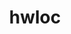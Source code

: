 ---
title: "hwloc"
layout: cache
categories: [package, develop-2024-10-13]
meta: {"versions": ["2.10.0", "2.11.1"], "compilers": ["apple-clang@=15.0.0", "cce@=15.0.1", "gcc@=10.2.1", "gcc@=11.1.0", "gcc@=11.4.0", "gcc@=12.3.0", "gcc@=13.2.0", "gcc@=7.3.1", "gcc@=7.5.0", "gcc@=9.4.0", "intel@=2021.10.0", "oneapi@=2024.2.1"], "oss": ["amzn2", "centos7", "rhel8", "ubuntu18.04", "ubuntu20.04", "ubuntu22.04", "ubuntu24.04", "ventura"], "platforms": ["darwin", "linux"], "targets": ["aarch64", "neoverse_n1", "neoverse_v1", "neoverse_v2", "ppc64le", "x86_64_v3", "x86_64_v4", "zen4"], "stacks": ["aws-isc", "aws-isc-aarch64", "aws-pcluster-neoverse_v1", "aws-pcluster-x86_64_v4", "build_systems", "data-vis-sdk", "developer-tools-manylinux2014", "e4s", "e4s-cray-rhel", "e4s-neoverse-v2", "e4s-neoverse_v1", "e4s-oneapi", "e4s-power", "e4s-rocm-external", "ml-darwin-aarch64-mps", "ml-linux-x86_64-cpu", "ml-linux-x86_64-cuda", "ml-linux-x86_64-rocm", "radiuss", "radiuss-aws", "radiuss-aws-aarch64", "root", "tutorial"], "num_specs": 35, "num_specs_by_stack": {"ml-darwin-aarch64-mps": 1, "root": 35, "radiuss-aws-aarch64": 2, "aws-isc-aarch64": 2, "aws-pcluster-neoverse_v1": 2, "aws-isc": 1, "radiuss-aws": 1, "aws-pcluster-x86_64_v4": 2, "e4s-cray-rhel": 1, "developer-tools-manylinux2014": 1, "radiuss": 1, "build_systems": 1, "e4s-power": 2, "data-vis-sdk": 1, "e4s-neoverse_v1": 4, "e4s-neoverse-v2": 4, "e4s-rocm-external": 1, "tutorial": 2, "e4s": 3, "e4s-oneapi": 1, "ml-linux-x86_64-rocm": 1, "ml-linux-x86_64-cuda": 2, "ml-linux-x86_64-cpu": 1}}
spec_details: [{"hash": "j4xf7f4iupelg6fad6lp5pj3o7uf5nlz", "compiler": "apple-clang@=15.0.0", "versions": ["2.11.1"], "os": "ventura", "platform": "darwin", "target": "aarch64", "variants": ["build_system=autotools", "~cairo", "~cuda", "~gl", "libs=shared,static", "~libudev", "+libxml2", "~nvml", "~oneapi-level-zero", "~opencl", "~pci", "~rocm"], "stacks": ["ml-darwin-aarch64-mps", "root"], "size": "-", "tarball": "https://binaries.spack.io/develop-2024-10-13/build_cache/darwin-ventura-aarch64/apple-clang-15.0.0/hwloc-2.11.1/darwin-ventura-aarch64-apple-clang-15.0.0-hwloc-2.11.1-j4xf7f4iupelg6fad6lp5pj3o7uf5nlz.spack"}, {"hash": "g5obllxjo7xskn4ksf7txmcauawxmajw", "compiler": "gcc@=7.3.1", "versions": ["2.11.1"], "os": "amzn2", "platform": "linux", "target": "aarch64", "variants": ["build_system=autotools", "~cairo", "~cuda", "~gl", "libs=shared,static", "~libudev", "+libxml2", "~nvml", "~oneapi-level-zero", "~opencl", "+pci", "~rocm"], "stacks": ["radiuss-aws-aarch64", "root"], "size": "-", "tarball": "https://binaries.spack.io/develop-2024-10-13/build_cache/linux-amzn2-aarch64/gcc-7.3.1/hwloc-2.11.1/linux-amzn2-aarch64-gcc-7.3.1-hwloc-2.11.1-g5obllxjo7xskn4ksf7txmcauawxmajw.spack"}, {"hash": "uj46q2k5m3zg2enzyhqz4nyp5o77jhah", "compiler": "gcc@=7.3.1", "versions": ["2.11.1"], "os": "amzn2", "platform": "linux", "target": "aarch64", "variants": ["build_system=autotools", "~cairo", "~cuda", "~gl", "libs=shared,static", "~libudev", "+libxml2", "~nvml", "~oneapi-level-zero", "~opencl", "+pci", "~rocm"], "stacks": ["root", "aws-isc-aarch64"], "size": "-", "tarball": "https://binaries.spack.io/develop-2024-10-13/build_cache/linux-amzn2-aarch64/gcc-7.3.1/hwloc-2.11.1/linux-amzn2-aarch64-gcc-7.3.1-hwloc-2.11.1-uj46q2k5m3zg2enzyhqz4nyp5o77jhah.spack"}, {"hash": "pebzce5h3cc5n52zjdjkmeoermutyjfd", "compiler": "gcc@=12.3.0", "versions": ["2.11.1"], "os": "amzn2", "platform": "linux", "target": "neoverse_n1", "variants": ["build_system=autotools", "~cairo", "~cuda", "~gl", "libs=shared,static", "~libudev", "+libxml2", "~nvml", "~oneapi-level-zero", "~opencl", "+pci", "~rocm"], "stacks": ["aws-pcluster-neoverse_v1", "root"], "size": "-", "tarball": "https://binaries.spack.io/develop-2024-10-13/build_cache/linux-amzn2-neoverse_n1/gcc-12.3.0/hwloc-2.11.1/linux-amzn2-neoverse_n1-gcc-12.3.0-hwloc-2.11.1-pebzce5h3cc5n52zjdjkmeoermutyjfd.spack"}, {"hash": "ywsiftwjff6hv25kz34lu2sw6bx5lwpd", "compiler": "gcc@=7.3.1", "versions": ["2.11.1"], "os": "amzn2", "platform": "linux", "target": "neoverse_n1", "variants": ["build_system=autotools", "~cairo", "~cuda", "~gl", "libs=shared,static", "~libudev", "+libxml2", "~nvml", "~oneapi-level-zero", "~opencl", "+pci", "~rocm"], "stacks": ["radiuss-aws-aarch64", "root"], "size": "-", "tarball": "https://binaries.spack.io/develop-2024-10-13/build_cache/linux-amzn2-neoverse_n1/gcc-7.3.1/hwloc-2.11.1/linux-amzn2-neoverse_n1-gcc-7.3.1-hwloc-2.11.1-ywsiftwjff6hv25kz34lu2sw6bx5lwpd.spack"}, {"hash": "be2ioeqhe36mw3s3gfi2bxxepfxo3uyw", "compiler": "gcc@=7.3.1", "versions": ["2.11.1"], "os": "amzn2", "platform": "linux", "target": "neoverse_n1", "variants": ["build_system=autotools", "~cairo", "~cuda", "~gl", "libs=shared,static", "~libudev", "+libxml2", "~nvml", "~oneapi-level-zero", "~opencl", "+pci", "~rocm"], "stacks": ["root", "aws-isc-aarch64"], "size": "-", "tarball": "https://binaries.spack.io/develop-2024-10-13/build_cache/linux-amzn2-neoverse_n1/gcc-7.3.1/hwloc-2.11.1/linux-amzn2-neoverse_n1-gcc-7.3.1-hwloc-2.11.1-be2ioeqhe36mw3s3gfi2bxxepfxo3uyw.spack"}, {"hash": "o47hyucj2tzxoxdulij22or35uqjcuwl", "compiler": "gcc@=12.3.0", "versions": ["2.11.1"], "os": "amzn2", "platform": "linux", "target": "neoverse_v1", "variants": ["build_system=autotools", "~cairo", "~cuda", "~gl", "libs=shared,static", "~libudev", "+libxml2", "~nvml", "~oneapi-level-zero", "~opencl", "+pci", "~rocm"], "stacks": ["aws-pcluster-neoverse_v1", "root"], "size": "-", "tarball": "https://binaries.spack.io/develop-2024-10-13/build_cache/linux-amzn2-neoverse_v1/gcc-12.3.0/hwloc-2.11.1/linux-amzn2-neoverse_v1-gcc-12.3.0-hwloc-2.11.1-o47hyucj2tzxoxdulij22or35uqjcuwl.spack"}, {"hash": "pskgqxpugi4ozl3dclelzwrl4g5cptbm", "compiler": "gcc@=7.3.1", "versions": ["2.11.1"], "os": "amzn2", "platform": "linux", "target": "x86_64_v3", "variants": ["build_system=autotools", "~cairo", "~cuda", "~gl", "libs=shared,static", "~libudev", "+libxml2", "~nvml", "~oneapi-level-zero", "~opencl", "+pci", "~rocm"], "stacks": ["root", "aws-isc"], "size": "-", "tarball": "https://binaries.spack.io/develop-2024-10-13/build_cache/linux-amzn2-x86_64_v3/gcc-7.3.1/hwloc-2.11.1/linux-amzn2-x86_64_v3-gcc-7.3.1-hwloc-2.11.1-pskgqxpugi4ozl3dclelzwrl4g5cptbm.spack"}, {"hash": "a2yglzafjrepdpcilxrugbiiyuadxjie", "compiler": "gcc@=7.3.1", "versions": ["2.11.1"], "os": "amzn2", "platform": "linux", "target": "x86_64_v3", "variants": ["build_system=autotools", "~cairo", "~cuda", "~gl", "libs=shared,static", "~libudev", "+libxml2", "~nvml", "~oneapi-level-zero", "~opencl", "+pci", "~rocm"], "stacks": ["radiuss-aws", "root"], "size": "-", "tarball": "https://binaries.spack.io/develop-2024-10-13/build_cache/linux-amzn2-x86_64_v3/gcc-7.3.1/hwloc-2.11.1/linux-amzn2-x86_64_v3-gcc-7.3.1-hwloc-2.11.1-a2yglzafjrepdpcilxrugbiiyuadxjie.spack"}, {"hash": "pi444najpfrsjrgt3wmp2phbjtmam2q2", "compiler": "intel@=2021.10.0", "versions": ["2.11.1"], "os": "amzn2", "platform": "linux", "target": "x86_64_v3", "variants": ["build_system=autotools", "~cairo", "~cuda", "~gl", "libs=shared,static", "~libudev", "+libxml2", "~nvml", "~oneapi-level-zero", "~opencl", "+pci", "~rocm"], "stacks": ["aws-pcluster-x86_64_v4", "root"], "size": "-", "tarball": "https://binaries.spack.io/develop-2024-10-13/build_cache/linux-amzn2-x86_64_v3/intel-2021.10.0/hwloc-2.11.1/linux-amzn2-x86_64_v3-intel-2021.10.0-hwloc-2.11.1-pi444najpfrsjrgt3wmp2phbjtmam2q2.spack"}, {"hash": "5pbxrydmlrpmivazxxxdhj2mkxcfaef3", "compiler": "cce@=15.0.1", "versions": ["2.11.1"], "os": "rhel8", "platform": "linux", "target": "zen4", "variants": ["build_system=autotools", "~cairo", "~cuda", "~gl", "libs=shared,static", "~libudev", "+libxml2", "~nvml", "~oneapi-level-zero", "~opencl", "+pci", "~rocm"], "stacks": ["e4s-cray-rhel", "root"], "size": "-", "tarball": "https://binaries.spack.io/develop-2024-10-13/build_cache/linux-rhel8-zen4/cce-15.0.1/hwloc-2.11.1/linux-rhel8-zen4-cce-15.0.1-hwloc-2.11.1-5pbxrydmlrpmivazxxxdhj2mkxcfaef3.spack"}, {"hash": "3arr27ocvaazh3nwceemij6xelwdszx3", "compiler": "intel@=2021.10.0", "versions": ["2.11.1"], "os": "amzn2", "platform": "linux", "target": "x86_64_v4", "variants": ["build_system=autotools", "~cairo", "~cuda", "~gl", "libs=shared,static", "~libudev", "+libxml2", "~nvml", "~oneapi-level-zero", "~opencl", "+pci", "~rocm"], "stacks": ["aws-pcluster-x86_64_v4", "root"], "size": "-", "tarball": "https://binaries.spack.io/develop-2024-10-13/build_cache/linux-amzn2-x86_64_v4/intel-2021.10.0/hwloc-2.11.1/linux-amzn2-x86_64_v4-intel-2021.10.0-hwloc-2.11.1-3arr27ocvaazh3nwceemij6xelwdszx3.spack"}, {"hash": "6o6gzlyv3iuipzcq2or6k3y4clzqg4bd", "compiler": "gcc@=10.2.1", "versions": ["2.11.1"], "os": "centos7", "platform": "linux", "target": "x86_64_v3", "variants": ["build_system=autotools", "~cairo", "~cuda", "~gl", "libs=shared,static", "~libudev", "+libxml2", "~nvml", "~oneapi-level-zero", "~opencl", "+pci", "~rocm"], "stacks": ["developer-tools-manylinux2014", "root"], "size": "-", "tarball": "https://binaries.spack.io/develop-2024-10-13/build_cache/linux-centos7-x86_64_v3/gcc-10.2.1/hwloc-2.11.1/linux-centos7-x86_64_v3-gcc-10.2.1-hwloc-2.11.1-6o6gzlyv3iuipzcq2or6k3y4clzqg4bd.spack"}, {"hash": "atwkbl2z23f7wa72pszlmvhlsaguifdg", "compiler": "gcc@=7.5.0", "versions": ["2.11.1"], "os": "ubuntu18.04", "platform": "linux", "target": "x86_64_v3", "variants": ["build_system=autotools", "~cairo", "~cuda", "~gl", "libs=shared,static", "~libudev", "+libxml2", "~nvml", "~oneapi-level-zero", "~opencl", "+pci", "~rocm"], "stacks": ["radiuss", "root", "build_systems"], "size": "-", "tarball": "https://binaries.spack.io/develop-2024-10-13/build_cache/linux-ubuntu18.04-x86_64_v3/gcc-7.5.0/hwloc-2.11.1/linux-ubuntu18.04-x86_64_v3-gcc-7.5.0-hwloc-2.11.1-atwkbl2z23f7wa72pszlmvhlsaguifdg.spack"}, {"hash": "gfnvpe7wsim2pmrfcojxggabeyav7kkf", "compiler": "gcc@=9.4.0", "versions": ["2.11.1"], "os": "ubuntu20.04", "platform": "linux", "target": "ppc64le", "variants": ["build_system=autotools", "~cairo", "~cuda", "~gl", "libs=shared,static", "~libudev", "+libxml2", "~nvml", "~oneapi-level-zero", "~opencl", "+pci", "~rocm"], "stacks": ["e4s-power", "root"], "size": "-", "tarball": "https://binaries.spack.io/develop-2024-10-13/build_cache/linux-ubuntu20.04-ppc64le/gcc-9.4.0/hwloc-2.11.1/linux-ubuntu20.04-ppc64le-gcc-9.4.0-hwloc-2.11.1-gfnvpe7wsim2pmrfcojxggabeyav7kkf.spack"}, {"hash": "g25a6rqgovodxcmsayg7ao3hlirjlq44", "compiler": "gcc@=9.4.0", "versions": ["2.11.1"], "os": "ubuntu20.04", "platform": "linux", "target": "ppc64le", "variants": ["build_system=autotools", "~cairo", "+cuda", "cuda_arch=70", "~gl", "libs=shared,static", "~libudev", "+libxml2", "~nvml", "~oneapi-level-zero", "~opencl", "+pci", "~rocm"], "stacks": ["e4s-power", "root"], "size": "-", "tarball": "https://binaries.spack.io/develop-2024-10-13/build_cache/linux-ubuntu20.04-ppc64le/gcc-9.4.0/hwloc-2.11.1/linux-ubuntu20.04-ppc64le-gcc-9.4.0-hwloc-2.11.1-g25a6rqgovodxcmsayg7ao3hlirjlq44.spack"}, {"hash": "snuvsx2v5unyaqqe3lyig4n52ac5srxn", "compiler": "gcc@=11.1.0", "versions": ["2.11.1"], "os": "ubuntu20.04", "platform": "linux", "target": "x86_64_v3", "variants": ["build_system=autotools", "~cairo", "~cuda", "~gl", "libs=shared,static", "~libudev", "+libxml2", "~nvml", "~oneapi-level-zero", "~opencl", "+pci", "~rocm"], "stacks": ["data-vis-sdk", "root"], "size": "-", "tarball": "https://binaries.spack.io/develop-2024-10-13/build_cache/linux-ubuntu20.04-x86_64_v3/gcc-11.1.0/hwloc-2.11.1/linux-ubuntu20.04-x86_64_v3-gcc-11.1.0-hwloc-2.11.1-snuvsx2v5unyaqqe3lyig4n52ac5srxn.spack"}, {"hash": "ji7jcyr4epf3yk3up6o3tyhrum7lp7lj", "compiler": "gcc@=11.4.0", "versions": ["2.11.1"], "os": "ubuntu22.04", "platform": "linux", "target": "neoverse_v1", "variants": ["build_system=autotools", "~cairo", "~cuda", "~gl", "libs=shared,static", "~libudev", "+libxml2", "~nvml", "~oneapi-level-zero", "~opencl", "+pci", "~rocm"], "stacks": ["e4s-neoverse_v1", "root"], "size": "-", "tarball": "https://binaries.spack.io/develop-2024-10-13/build_cache/linux-ubuntu22.04-neoverse_v1/gcc-11.4.0/hwloc-2.11.1/linux-ubuntu22.04-neoverse_v1-gcc-11.4.0-hwloc-2.11.1-ji7jcyr4epf3yk3up6o3tyhrum7lp7lj.spack"}, {"hash": "r23hv6jjbqzs3vyw2qtva7msxuenmagg", "compiler": "gcc@=11.4.0", "versions": ["2.11.1"], "os": "ubuntu22.04", "platform": "linux", "target": "neoverse_v1", "variants": ["build_system=autotools", "~cairo", "+cuda", "cuda_arch=none", "~gl", "libs=shared,static", "~libudev", "+libxml2", "~nvml", "~oneapi-level-zero", "~opencl", "+pci", "~rocm"], "stacks": ["e4s-neoverse_v1", "root"], "size": "-", "tarball": "https://binaries.spack.io/develop-2024-10-13/build_cache/linux-ubuntu22.04-neoverse_v1/gcc-11.4.0/hwloc-2.11.1/linux-ubuntu22.04-neoverse_v1-gcc-11.4.0-hwloc-2.11.1-r23hv6jjbqzs3vyw2qtva7msxuenmagg.spack"}, {"hash": "p4i2ukrsjxj7d4ezpolvzdxn6ee7o5ve", "compiler": "gcc@=11.4.0", "versions": ["2.10.0"], "os": "ubuntu22.04", "platform": "linux", "target": "neoverse_v1", "variants": ["build_system=autotools", "~cairo", "~cuda", "~gl", "libs=shared,static", "~libudev", "+libxml2", "~nvml", "~oneapi-level-zero", "~opencl", "+pci", "~rocm"], "stacks": ["e4s-neoverse_v1", "root"], "size": "-", "tarball": "https://binaries.spack.io/develop-2024-10-13/build_cache/linux-ubuntu22.04-neoverse_v1/gcc-11.4.0/hwloc-2.10.0/linux-ubuntu22.04-neoverse_v1-gcc-11.4.0-hwloc-2.10.0-p4i2ukrsjxj7d4ezpolvzdxn6ee7o5ve.spack"}, {"hash": "p6qa2g6nufplnocadaipaqpzv263dd6q", "compiler": "gcc@=11.4.0", "versions": ["2.11.1"], "os": "ubuntu22.04", "platform": "linux", "target": "neoverse_v1", "variants": ["build_system=autotools", "~cairo", "+cuda", "cuda_arch=none", "~gl", "libs=shared,static", "~libudev", "+libxml2", "~nvml", "~oneapi-level-zero", "~opencl", "+pci", "~rocm"], "stacks": ["e4s-neoverse_v1", "root"], "size": "-", "tarball": "https://binaries.spack.io/develop-2024-10-13/build_cache/linux-ubuntu22.04-neoverse_v1/gcc-11.4.0/hwloc-2.11.1/linux-ubuntu22.04-neoverse_v1-gcc-11.4.0-hwloc-2.11.1-p6qa2g6nufplnocadaipaqpzv263dd6q.spack"}, {"hash": "6mirteqnhvreb3z32yhge4ewdn5jpxsi", "compiler": "gcc@=11.4.0", "versions": ["2.11.1"], "os": "ubuntu22.04", "platform": "linux", "target": "neoverse_v2", "variants": ["build_system=autotools", "~cairo", "~cuda", "~gl", "libs=shared,static", "~libudev", "+libxml2", "~nvml", "~oneapi-level-zero", "~opencl", "+pci", "~rocm"], "stacks": ["e4s-neoverse-v2", "root"], "size": "-", "tarball": "https://binaries.spack.io/develop-2024-10-13/build_cache/linux-ubuntu22.04-neoverse_v2/gcc-11.4.0/hwloc-2.11.1/linux-ubuntu22.04-neoverse_v2-gcc-11.4.0-hwloc-2.11.1-6mirteqnhvreb3z32yhge4ewdn5jpxsi.spack"}, {"hash": "66q3zhbzqufkvoxqydvgilk2plj6yqen", "compiler": "gcc@=11.4.0", "versions": ["2.11.1"], "os": "ubuntu22.04", "platform": "linux", "target": "neoverse_v2", "variants": ["build_system=autotools", "~cairo", "+cuda", "cuda_arch=none", "~gl", "libs=shared,static", "~libudev", "+libxml2", "~nvml", "~oneapi-level-zero", "~opencl", "+pci", "~rocm"], "stacks": ["e4s-neoverse-v2", "root"], "size": "-", "tarball": "https://binaries.spack.io/develop-2024-10-13/build_cache/linux-ubuntu22.04-neoverse_v2/gcc-11.4.0/hwloc-2.11.1/linux-ubuntu22.04-neoverse_v2-gcc-11.4.0-hwloc-2.11.1-66q3zhbzqufkvoxqydvgilk2plj6yqen.spack"}, {"hash": "qzqtn72f4g5rusepkwn3hwucmzuskyki", "compiler": "gcc@=11.4.0", "versions": ["2.10.0"], "os": "ubuntu22.04", "platform": "linux", "target": "neoverse_v2", "variants": ["build_system=autotools", "~cairo", "~cuda", "~gl", "libs=shared,static", "~libudev", "+libxml2", "~nvml", "~oneapi-level-zero", "~opencl", "+pci", "~rocm"], "stacks": ["e4s-neoverse-v2", "root"], "size": "-", "tarball": "https://binaries.spack.io/develop-2024-10-13/build_cache/linux-ubuntu22.04-neoverse_v2/gcc-11.4.0/hwloc-2.10.0/linux-ubuntu22.04-neoverse_v2-gcc-11.4.0-hwloc-2.10.0-qzqtn72f4g5rusepkwn3hwucmzuskyki.spack"}, {"hash": "dysklo4fcpkeqkl7aracfw3tn2nsoyhz", "compiler": "gcc@=11.4.0", "versions": ["2.11.1"], "os": "ubuntu22.04", "platform": "linux", "target": "neoverse_v2", "variants": ["build_system=autotools", "~cairo", "+cuda", "cuda_arch=none", "~gl", "libs=shared,static", "~libudev", "+libxml2", "~nvml", "~oneapi-level-zero", "~opencl", "+pci", "~rocm"], "stacks": ["e4s-neoverse-v2", "root"], "size": "-", "tarball": "https://binaries.spack.io/develop-2024-10-13/build_cache/linux-ubuntu22.04-neoverse_v2/gcc-11.4.0/hwloc-2.11.1/linux-ubuntu22.04-neoverse_v2-gcc-11.4.0-hwloc-2.11.1-dysklo4fcpkeqkl7aracfw3tn2nsoyhz.spack"}, {"hash": "tfcxb7wlw34vfnmmr2ib4utcus422xi6", "compiler": "gcc@=11.4.0", "versions": ["2.11.1"], "os": "ubuntu22.04", "platform": "linux", "target": "x86_64_v3", "variants": ["build_system=autotools", "~cairo", "~cuda", "~gl", "libs=shared,static", "~libudev", "+libxml2", "~nvml", "~oneapi-level-zero", "~opencl", "+pci", "~rocm"], "stacks": ["e4s-rocm-external", "tutorial", "root"], "size": "-", "tarball": "https://binaries.spack.io/develop-2024-10-13/build_cache/linux-ubuntu22.04-x86_64_v3/gcc-11.4.0/hwloc-2.11.1/linux-ubuntu22.04-x86_64_v3-gcc-11.4.0-hwloc-2.11.1-tfcxb7wlw34vfnmmr2ib4utcus422xi6.spack"}, {"hash": "7x6zspgl4lz3dbuk2lafvjbqniyrrwka", "compiler": "gcc@=11.4.0", "versions": ["2.11.1"], "os": "ubuntu22.04", "platform": "linux", "target": "x86_64_v3", "variants": ["build_system=autotools", "~cairo", "~cuda", "~gl", "libs=shared,static", "~libudev", "+libxml2", "~nvml", "~oneapi-level-zero", "~opencl", "+pci", "~rocm"], "stacks": ["e4s", "root"], "size": "-", "tarball": "https://binaries.spack.io/develop-2024-10-13/build_cache/linux-ubuntu22.04-x86_64_v3/gcc-11.4.0/hwloc-2.11.1/linux-ubuntu22.04-x86_64_v3-gcc-11.4.0-hwloc-2.11.1-7x6zspgl4lz3dbuk2lafvjbqniyrrwka.spack"}, {"hash": "glrfbgcjbg77fefuk5bh3ruww4ezcwia", "compiler": "gcc@=11.4.0", "versions": ["2.11.1"], "os": "ubuntu22.04", "platform": "linux", "target": "x86_64_v3", "variants": ["build_system=autotools", "~cairo", "+cuda", "cuda_arch=none", "~gl", "libs=shared,static", "~libudev", "+libxml2", "~nvml", "~oneapi-level-zero", "~opencl", "+pci", "~rocm"], "stacks": ["e4s", "root"], "size": "-", "tarball": "https://binaries.spack.io/develop-2024-10-13/build_cache/linux-ubuntu22.04-x86_64_v3/gcc-11.4.0/hwloc-2.11.1/linux-ubuntu22.04-x86_64_v3-gcc-11.4.0-hwloc-2.11.1-glrfbgcjbg77fefuk5bh3ruww4ezcwia.spack"}, {"hash": "33t6rva4le65szermghzxmzaozqwsiyz", "compiler": "gcc@=11.4.0", "versions": ["2.11.1"], "os": "ubuntu22.04", "platform": "linux", "target": "x86_64_v3", "variants": ["build_system=autotools", "~cairo", "+cuda", "cuda_arch=none", "~gl", "libs=shared,static", "~libudev", "+libxml2", "~nvml", "~oneapi-level-zero", "~opencl", "+pci", "~rocm"], "stacks": ["e4s", "root"], "size": "-", "tarball": "https://binaries.spack.io/develop-2024-10-13/build_cache/linux-ubuntu22.04-x86_64_v3/gcc-11.4.0/hwloc-2.11.1/linux-ubuntu22.04-x86_64_v3-gcc-11.4.0-hwloc-2.11.1-33t6rva4le65szermghzxmzaozqwsiyz.spack"}, {"hash": "jajmke3blfahrdpopxrb4phmjzntqhxz", "compiler": "oneapi@=2024.2.1", "versions": ["2.11.1"], "os": "ubuntu22.04", "platform": "linux", "target": "x86_64_v3", "variants": ["build_system=autotools", "~cairo", "~cuda", "~gl", "libs=shared,static", "~libudev", "+libxml2", "~nvml", "~oneapi-level-zero", "~opencl", "+pci", "~rocm"], "stacks": ["e4s-oneapi", "root"], "size": "-", "tarball": "https://binaries.spack.io/develop-2024-10-13/build_cache/linux-ubuntu22.04-x86_64_v3/oneapi-2024.2.1/hwloc-2.11.1/linux-ubuntu22.04-x86_64_v3-oneapi-2024.2.1-hwloc-2.11.1-jajmke3blfahrdpopxrb4phmjzntqhxz.spack"}, {"hash": "guaz6zefqeldr6rxvfw7donppg3cfc2b", "compiler": "gcc@=12.3.0", "versions": ["2.11.1"], "os": "ubuntu22.04", "platform": "linux", "target": "x86_64_v3", "variants": ["build_system=autotools", "~cairo", "~cuda", "~gl", "libs=shared,static", "~libudev", "+libxml2", "~nvml", "~oneapi-level-zero", "~opencl", "+pci", "~rocm"], "stacks": ["tutorial", "root"], "size": "-", "tarball": "https://binaries.spack.io/develop-2024-10-13/build_cache/linux-ubuntu22.04-x86_64_v3/gcc-12.3.0/hwloc-2.11.1/linux-ubuntu22.04-x86_64_v3-gcc-12.3.0-hwloc-2.11.1-guaz6zefqeldr6rxvfw7donppg3cfc2b.spack"}, {"hash": "exfkb3q7zkskk346hn5fwdrcq5buw5ol", "compiler": "gcc@=13.2.0", "versions": ["2.11.1"], "os": "ubuntu24.04", "platform": "linux", "target": "x86_64_v3", "variants": ["amdgpu_target=gfx90a", "build_system=autotools", "~cairo", "~cuda", "~gl", "libs=shared,static", "~libudev", "+libxml2", "~nvml", "~oneapi-level-zero", "~opencl", "+pci", "+rocm"], "stacks": ["root", "ml-linux-x86_64-rocm"], "size": "-", "tarball": "https://binaries.spack.io/develop-2024-10-13/build_cache/linux-ubuntu24.04-x86_64_v3/gcc-13.2.0/hwloc-2.11.1/linux-ubuntu24.04-x86_64_v3-gcc-13.2.0-hwloc-2.11.1-exfkb3q7zkskk346hn5fwdrcq5buw5ol.spack"}, {"hash": "tt6hhf2iuj724lma66ngbg5isg7zopxy", "compiler": "gcc@=13.2.0", "versions": ["2.11.1"], "os": "ubuntu24.04", "platform": "linux", "target": "x86_64_v3", "variants": ["build_system=autotools", "~cairo", "+cuda", "cuda_arch=80", "~gl", "libs=shared,static", "~libudev", "+libxml2", "~nvml", "~oneapi-level-zero", "~opencl", "+pci", "~rocm"], "stacks": ["ml-linux-x86_64-cuda", "root"], "size": "-", "tarball": "https://binaries.spack.io/develop-2024-10-13/build_cache/linux-ubuntu24.04-x86_64_v3/gcc-13.2.0/hwloc-2.11.1/linux-ubuntu24.04-x86_64_v3-gcc-13.2.0-hwloc-2.11.1-tt6hhf2iuj724lma66ngbg5isg7zopxy.spack"}, {"hash": "umnnykiwzn7hyq4yfnvvcaam4fehcrnj", "compiler": "gcc@=13.2.0", "versions": ["2.11.1"], "os": "ubuntu24.04", "platform": "linux", "target": "x86_64_v3", "variants": ["build_system=autotools", "~cairo", "~cuda", "~gl", "libs=shared,static", "~libudev", "+libxml2", "~nvml", "~oneapi-level-zero", "~opencl", "+pci", "~rocm"], "stacks": ["ml-linux-x86_64-cpu", "root"], "size": "-", "tarball": "https://binaries.spack.io/develop-2024-10-13/build_cache/linux-ubuntu24.04-x86_64_v3/gcc-13.2.0/hwloc-2.11.1/linux-ubuntu24.04-x86_64_v3-gcc-13.2.0-hwloc-2.11.1-umnnykiwzn7hyq4yfnvvcaam4fehcrnj.spack"}, {"hash": "5ufpar2pzlqmyzslkxjm3yy7cg3bfva7", "compiler": "gcc@=13.2.0", "versions": ["2.11.1"], "os": "ubuntu24.04", "platform": "linux", "target": "x86_64_v3", "variants": ["build_system=autotools", "~cairo", "+cuda", "cuda_arch=80", "~gl", "libs=shared,static", "~libudev", "+libxml2", "~nvml", "~oneapi-level-zero", "~opencl", "+pci", "~rocm"], "stacks": ["ml-linux-x86_64-cuda", "root"], "size": "-", "tarball": "https://binaries.spack.io/develop-2024-10-13/build_cache/linux-ubuntu24.04-x86_64_v3/gcc-13.2.0/hwloc-2.11.1/linux-ubuntu24.04-x86_64_v3-gcc-13.2.0-hwloc-2.11.1-5ufpar2pzlqmyzslkxjm3yy7cg3bfva7.spack"}]
---